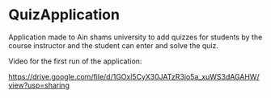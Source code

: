 # QuizApplication
Application made to Ain shams university to add quizzes for students by the course instructor and the student can enter and solve the quiz.

Video for the first run of the application:

https://drive.google.com/file/d/1GOxl5CyX30JATzR3io5a_xuWS3dAGAHW/view?usp=sharing
